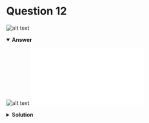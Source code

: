 # Question 12
![alt text](q12.png)

<details open>
<summary><b>Answer</b></summary>

![alt text](a12.svg)
![alt text](a12.py)
</details>

<details>
<summary><b>Solution</b></summary>

![alt text](s12.png)
</details>
